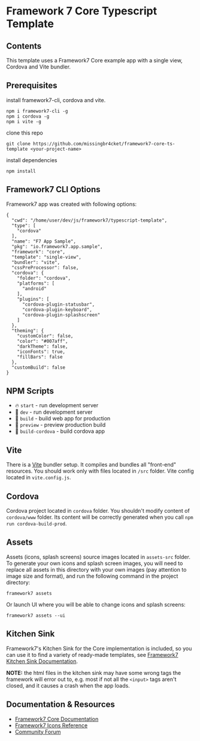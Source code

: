 # Framework 7 Core Typescript Template

## Contents

This template uses a Framework7 Core example app with a single view, Cordova and Vite bundler.

## Prerequisites

install framework7-cli, cordova and vite.

```
npm i framework7-cli -g
npm i cordova -g
npm i vite -g
```

clone this repo

```
git clone https://github.com/missingbr4cket/framework7-core-ts-template <your-project-name>
```

install dependencies

```
npm install
```

## Framework7 CLI Options

Framework7 app was created with following options:

```
{
  "cwd": "/home/user/dev/js/framework7/typescript-template",
  "type": [
    "cordova"
  ],
  "name": "F7 App Sample",
  "pkg": "io.framework7.app.sample",
  "framework": "core",
  "template": "single-view",
  "bundler": "vite",
  "cssPreProcessor": false,
  "cordova": {
    "folder": "cordova",
    "platforms": [
      "android"
    ],
    "plugins": [
      "cordova-plugin-statusbar",
      "cordova-plugin-keyboard",
      "cordova-plugin-splashscreen"
    ]
  },
  "theming": {
    "customColor": false,
    "color": "#007aff",
    "darkTheme": false,
    "iconFonts": true,
    "fillBars": false
  },
  "customBuild": false
}
```

## NPM Scripts

- 🔥 `start` - run development server
- 🔧 `dev` - run development server
- 🔧 `build` - build web app for production
- 🔧 `preview` - preview production build
- 📱 `build-cordova` - build cordova app

## Vite

There is a [Vite](https://vitejs.dev) bundler setup. It compiles and bundles all "front-end" resources. You should work only with files located in `/src` folder. Vite config located in `vite.config.js`.

## Cordova

Cordova project located in `cordova` folder. You shouldn't modify content of `cordova/www` folder. Its content will be correctly generated when you call `npm run cordova-build-prod`.

## Assets

Assets (icons, splash screens) source images located in `assets-src` folder. To generate your own icons and splash screen images, you will need to replace all assets in this directory with your own images (pay attention to image size and format), and run the following command in the project directory:

```
framework7 assets
```

Or launch UI where you will be able to change icons and splash screens:

```
framework7 assets --ui
```

## Kitchen Sink

Framework7's Kitchen Sink for the Core implementation is included, so you can use it to find a variety of ready-made templates, see [Framework7 Kitchen Sink Documentation](https://framework7.io/docs/kitchen-sink).

**NOTE:** the html files in the kitchen sink may have some wrong tags the framework will error out to, e.g. most if not all the `<input>` tags aren't closed, and it causes a crash when the app loads.

## Documentation & Resources

- [Framework7 Core Documentation](https://framework7.io/docs/)
- [Framework7 Icons Reference](https://framework7.io/icons/)
- [Community Forum](https://forum.framework7.io)

